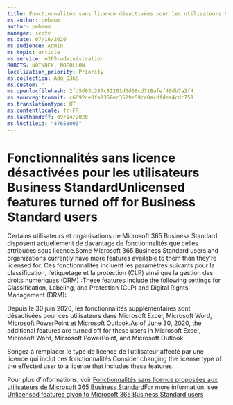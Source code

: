 ```yaml
---
title: Fonctionnalités sans licence désactivées pour les utilisateurs Business Standard
ms.author: pebaum
author: pebaum
manager: scotv
ms.date: 07/16/2020
ms.audience: Admin
ms.topic: article
ms.service: o365-administration
ROBOTS: NOINDEX, NOFOLLOW
localization_priority: Priority
ms.collection: Adm_O365
ms.custom: ''
ms.openlocfilehash: 2fd5d03c287c81201d0d68cd718afef46db7a2f4
ms.sourcegitcommit: c6692ce0fa1358ec3529e59ca0ecdfdea4cdc759
ms.translationtype: HT
ms.contentlocale: fr-FR
ms.lasthandoff: 09/14/2020
ms.locfileid: "47658003"
---
```

# <a name="unlicensed-features-turned-off-for-business-standard-users"></a><span data-ttu-id="222b2-102">Fonctionnalités sans licence désactivées pour les utilisateurs Business Standard</span><span class="sxs-lookup"><span data-stu-id="222b2-102">Unlicensed features turned off for Business Standard users</span></span>

<span data-ttu-id="222b2-103">Certains utilisateurs et organisations de Microsoft 365 Business Standard disposent actuellement de davantage de fonctionnalités que celles attribuées sous licence.</span><span class="sxs-lookup"><span data-stu-id="222b2-103">Some Microsoft 365 Business Standard users and organizations currently have more features available to them than they're licensed for.</span></span> <span data-ttu-id="222b2-104">Ces fonctionnalités incluent les paramètres suivants pour la classification, l’étiquetage et la protection (CLP) ainsi que la gestion des droits numériques (DRM) :</span><span class="sxs-lookup"><span data-stu-id="222b2-104">These features include the following settings for Classification, Labeling, and Protection (CLP) and Digital Rights Management (DRM):</span></span>
    
<span data-ttu-id="222b2-105">Depuis le 30 juin 2020, les fonctionnalités supplémentaires sont désactivées pour ces utilisateurs dans Microsoft Excel, Microsoft Word, Microsoft PowerPoint et Microsoft Outlook.</span><span class="sxs-lookup"><span data-stu-id="222b2-105">As of June 30, 2020, the additional features are turned off for these users in Microsoft Excel, Microsoft Word, Microsoft PowerPoint, and Microsoft Outlook.</span></span>

<span data-ttu-id="222b2-106">Songez à remplacer le type de licence de l’utilisateur affecté par une licence qui inclut ces fonctionnalités.</span><span class="sxs-lookup"><span data-stu-id="222b2-106">Consider changing the license type of the effected user to a license that includes these features.</span></span> 

<span data-ttu-id="222b2-107">Pour plus d’informations, voir [Fonctionnalités sans licence proposées aux utilisateurs de Microsoft 365 Business Standard](https://support.microsoft.com/help/4568654/extra-features-to-be-turned-off-for-microsoft-365-business-standard?preview)</span><span class="sxs-lookup"><span data-stu-id="222b2-107">For more information, see [Unlicensed features given to Microsoft 365 Business Standard users](https://support.microsoft.com/help/4568654/extra-features-to-be-turned-off-for-microsoft-365-business-standard?preview)</span></span>